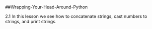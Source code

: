 ##Wrapping-Your-Head-Around-Python

2.1
In this lesson we see how to concatenate strings, cast numbers to strings, and print strings.  